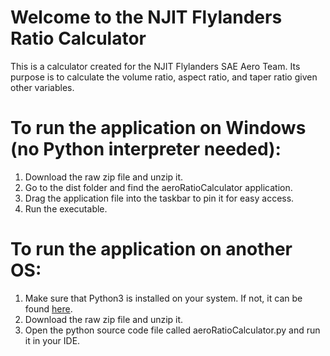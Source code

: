 <h1>Welcome to the NJIT Flylanders Ratio Calculator</h1>
This is a calculator created for the NJIT Flylanders SAE Aero Team.
Its purpose is to calculate the volume ratio, aspect ratio, and taper ratio given other variables.

<h1>To run the application on Windows (no Python interpreter needed):</h1>

1) Download the raw zip file and unzip it.
3) Go to the dist folder and find the aeroRatioCalculator application.
4) Drag the application file into the taskbar to pin it for easy access.
5) Run the executable.

<h1>To run the application on another OS:</h1>

1) Make sure that Python3 is installed on your system. If not, it can be found <a href="https://www.python.org/downloads/" target="_blank">here</a>.
2) Download the raw zip file and unzip it.
3) Open the python source code file called aeroRatioCalculator.py and run it in your IDE.
